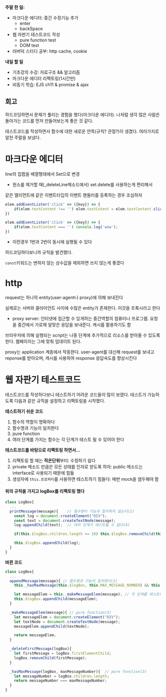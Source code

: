 **주말 한 일:**

* 마크다운 에디터: 중간 수정기능 추가
  * enter
  * backSpace
* 웹 자판기 테스트코드 작성
  * pure function test
  * DOM test
* 러버덕 스터디 공부: http cache, cookie



**내일 할 일**

* 기초강의 수강: 자료구조 && 알고리즘
* 마크다운 에디터 리팩토링(1시간만)
* 비동기 학습: EJS ch11 & promise & ajax



## 회고

하드코딩하면서 문제가 풀리는 경험을 했다(마크다운 에디터). 나처럼 생각 많은 사람은 돌아가는 코드를 먼저 만들어보는게 좋은 것 같다.

테스트코드를 작성하면서 함수에 대한 새로운 안목(규칙? 관점?)이 생겼다. 여러가지로 알찬 주말을 보냈다.



# 마크다운 에디터

line의 집합을 배열형태에서 Set으로 변경

* 원소를 제거할 때(_deleteLine메소드에서) set.delete를 사용하는게 편리해서



같은 엘리먼트에 같은 이벤트타입의 이벤트 핸들러를 등록하는 경우 조심하자

```javascript
elem.addEventLister('click' => ({key}) => {
    if(elem.textContent !== '') elem.textCotent = elem.textContent.slice(0,-1)
})

elem.addEventLister('click' => ({key}) => {
    if(elem.textContent === '') console.log('wow');
})
```

* 이런경우 1번과 2번이 동시에 실행될 수 있다



하드코딩하다보니까 규칙을 발견했다.



`const`키워드는 변하지 않는 상수값을 제외하면 쓰지 않는게 좋겠다



# http

request는 하나의 entity(user-agent나 proxy)에 의해 보내진다

실제로는 서버와 클라이언트 사이에 수많은 entity가 존재한다. 이것을 프록시라고 한다

* proxy server: 인터넷에 접근할 수 있게하는 중간역할의 컴퓨터나 프로그램. 요청을 중간에서 가로채 알맞은 응답을 보내준다. 캐시를 활용하기도 함



브라우저에 의해 실행되는 script는 나중 단계에 추가적으로 리소스를 받아올 수 있도록 한다. 웹페이지는 그에 맞춰 업데이트 된다.



proxy는 application 계층에서 작동한다. user-agent를 대신해 request를 보내고 reponse를 받아오며, 캐시를 사용하여 response 응답속도를 향상시킨다



# 웹 자판기 테스트코드

테스트코드를 작성하다보니 테스트하기 어려운 코드들이 많이 보였다. 테스트가 가능하도록 다음과 같은 규칙을 설정하고 리팩토링을 시작했다.

**테스트하기 쉬운 코드**

1. 함수의 역할이 명확하다
2. 함수명과 기능이 일치한다
3. pure function
4. 여러 단계를 가지는 함수는 각 단계가 테스트 될 수 있어야 한다

**테스트코드를 바탕으로 리팩토링 하면서...**

1. 리팩토링 할 때는 **작은단위**부터: 수정하기 쉽다
2. private 메소드 만큼은 모든 상태를 인자로 받도록 하자: public 메소드는 interface로 사용되기 때문에 힘듦
3. 생성자에 `this.프로퍼티`를 사용하면 테스트하기 힘들다: 매번 mock을 염두해야 함



#### 위의 규칙을 가지고 logBox를 리팩토링 했다

```javascript
class LogBox{
  ...
  printMessage(message){	// 함수명이 기능과 일치하지 않는다(2)
    const log = document.createElement("DIV");
    const text = document.createTextNode(message);
    log.appendChild(text);	// 여러 단계가 테스트될 수 없다(4)

    if(this.$logBox.children.length >= 10) this.$logBox.removeChild(this.$logBox.firstElementChild);

    this.$logBox.appendChild(log);
  }
}
```

**바뀐 코드**

```javascript
class LogBox{
  ...
  appendMessage(message){ // 함수명과 기능이 일치한다(2)
    this._hasMaxMessage(this.$logBox, this.MAX_MESSAGE_NUMBER) && this._deleteFirstMessage(this.$logBox);

    let messageElem = this._makeMessageElem(message); // 각 단계를 테스트하기 좋다(4)
    this.$logBox.appendChild(messageElem);
  }

  _makeMessageElem(message){ // pure function(3)
    let messageElem = document.createElement("DIV");
    let textNode = document.createTextNode(message);
    messageElem.appendChild(textNode);

    return messageElem;
  }

  _deleteFirstMessage(logBox){
    let firstMessage = logBox.firstElementChild;
    logBox.removeChild(firstMessage);
  }

  _hasMaxMessage(logBox, maxMessageNumber){  // pure function(3)
    let messageNumber = logBox.children.length;
    return messageNumber === maxMessageNumber;
  }
}
```


